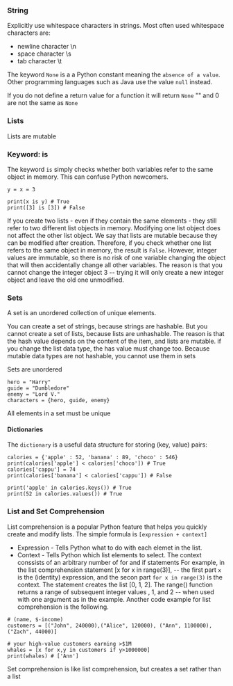 ### String
Explicitly use whitespace characters in strings. 
Most often used whitespace characters are:
- newline character \n
- space character \s
- tab character \t

The keyword `None` is a a Python constant meaning the `absence of a value`. 
Other programming languages such as Java use the value `null` instead.

If you do not define a return value for a function it will return `None`
"" and 0 are not the same as `None`


### Lists
Lists are mutable

### Keyword: is
The keyword `is` simply checks whether both variables refer to the same object in memory. 
This can confuse Python newcomers. 
```
y = x = 3

print(x is y) # True
print([3] is [3]) # False

```

If you create two lists - even if they contain the same elements - they still refer to two different list objects in memory. Modifying one list object does not affect the other list object. We say that lists are mutable because they can be modified after creation. Therefore, if you check whether one list refers to the same object in memory, the result is `False`. However, integer values are immutable, so there is no risk of one variable changing the object that will then accidentally change all other variables. The reason is that you cannot change the integer object 3 -- trying it will only create a new integer object and leave the old one unmodified. 

### Sets
A set is an unordered collection of unique elements.

You can create a set of strings, because strings are hashable. But you cannot create a set of lists, because lists are unhashable. 
The reason is that the hash value depends on the content of the item, and lists are mutable. if you change the list data type, the has value must change too. Because mutable data types are not hashable, you cannot use them in sets

Sets are unordered
```
hero = "Harry" 
guide = "Dumbledore" 
enemy = "Lord V."
characters = {hero, guide, enemy}
```
All elements in a set must be unique
#### Dictionaries
The `dictionary` is a useful data structure for storing (key, value) pairs:
```
calories = {'apple' : 52, 'banana' : 89, 'choco' : 546}
print(calories['apple'] < calories['choco']) # True 
calories['cappu'] = 74 
print(calories['banana'] < calories['cappu']) # False

print('apple' in calories.keys()) # True 
print(52 in calories.values()) # True
```

### List and Set Comprehension

List comprehension is a popular Python feature that helps you quickly create and modify lists. The simple formula is `[expression + context]`
- Expression - Tells Python what to do with each elemet in the list.
- Context - Tells Python which list elements to select. The context conssists of an arbitrary number of for and if statements
For example, in the list comprehension statement [x for x in range(3)], -- the first part `x` is the (identity) expression, and the secon part `for x in range(3)` is the context. The statement creates the list [0, 1, 2]. The range() function returns a range of subsequent integer values , 1, and 2 -- when used with one argument as in the example. Another code example for list comprehension is the following. 


```
# (name, $-income)
customers = [("John", 240000),("Alice", 120000), ("Ann", 1100000), ("Zach", 44000)]

# your high-value customers earning >$1M 
whales = [x for x,y in customers if y>1000000] 
print(whales) # ['Ann']
```
Set comprehension is like list comprehension, but creates a set rather than a list

